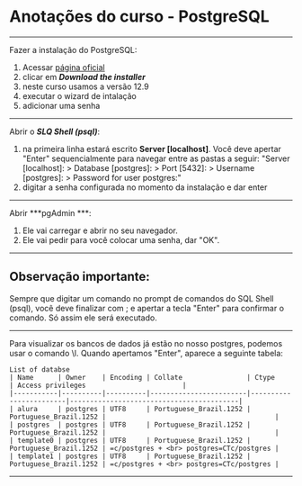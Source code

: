 # Anotações do curso - PostgreSQL

---

Fazer a instalação do PostgreSQL:
1. Acessar [página oficial](http://https//www.postgresql.org/)
2. clicar em ***Download the installer***
3. neste curso usamos a versão 12.9
4. executar o wizard de intalação
5. adicionar uma senha

---

Abrir o ***SLQ Shell (psql)***:
1. na primeira linha estará escrito **Server [localhost]**. Você deve apertar "Enter" sequencialmente para navegar entre as pastas a seguir:
  "Server [localhost]: > Database [postgres]: > Port [5432]: > Username [postgres]: > Password for user postgres:"
2. digitar a senha configurada no momento da instalação e dar enter

---

Abrir ***pgAdmin ***:
1. Ele vai carregar e abrir no seu navegador. 
2. Ele vai pedir para você colocar uma senha, dar "OK".

---

## Observação importante:
 Sempre que digitar um comando no prompt de comandos do SQL Shell (psql), você deve finalizar com ; e apertar a tecla "Enter" para confirmar o comando. Só assim ele será executado.

---

Para visualizar os bancos de dados já estão no nosso postgres, podemos usar o comando \l. Quando apertamos "Enter", aparece a seguinte tabela:

```
List of databse
| Name      | Owner    | Encoding | Collate                | Ctype                  | Access privileges                        |
|-----------|----------|----------|------------------------|------------------------|------------------------------------------|
| alura     | postgres | UTF8     | Portuguese_Brazil.1252 | Portuguese_Brazil.1252 |                                          |
| postgres  | postgres | UTF8     | Portuguese_Brazil.1252 | Portuguese_Brazil.1252 |                                          |
| template0 | postgres | UTF8     | Portuguese_Brazil.1252 | Portuguese_Brazil.1252 | =c/postgres + <br> postgres=CTc/postgres |
| template1 | postgres | UTF8     | Portuguese_Brazil.1252 | Portuguese_Brazil.1252 | =c/postgres + <br> postgres=CTc/postgres |
```

---

